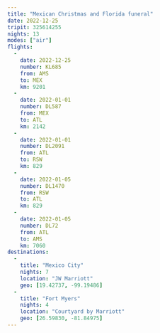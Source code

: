 ```yaml
---
title: "Mexican Christmas and Florida funeral"
date: 2022-12-25
tripit: 325614255
nights: 13
modes: ["air"]
flights:
  -
    date: 2022-12-25
    number: KL685
    from: AMS
    to: MEX
    km: 9201
  -
    date: 2022-01-01
    number: DL587
    from: MEX
    to: ATL
    km: 2142
  -
    date: 2022-01-01
    number: DL2091
    from: ATL
    to: RSW
    km: 829
  -
    date: 2022-01-05
    number: DL1470
    from: RSW
    to: ATL
    km: 829
  -
    date: 2022-01-05
    number: DL72
    from: ATL
    to: AMS
    km: 7060
destinations:
  -
    title: "Mexico City"
    nights: 7
    location: "JW Marriott"
    geo: [19.42737, -99.19486]
  -
    title: "Fort Myers"
    nights: 4
    location: "Courtyard by Marriott"
    geo: [26.59830, -81.84975]
---
```


